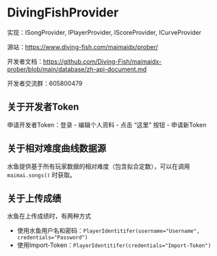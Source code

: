 # DivingFishProvider

实现：ISongProvider, IPlayerProvider, IScoreProvider, ICurveProvider

源站：https://www.diving-fish.com/maimaidx/prober/

开发者文档：https://github.com/Diving-Fish/maimaidx-prober/blob/main/database/zh-api-document.md

开发者交流群：605800479

## 关于开发者Token

申请开发者Token：登录 - 编辑个人资料 - 点击 “这里” 按钮 - 申请新Token

## 关于相对难度曲线数据源

水鱼提供基于所有玩家数据的相对难度（包含拟合定数），可以在调用 `maimai.songs()` 时获取。

## 关于上传成绩

水鱼在上传成绩时，有两种方式

- 使用水鱼用户名和密码：`PlayerIdentitifer(username="Username", credentials="Password")`
- 使用Import-Token：`PlayerIdentitifer(credentials="Import-Token")`